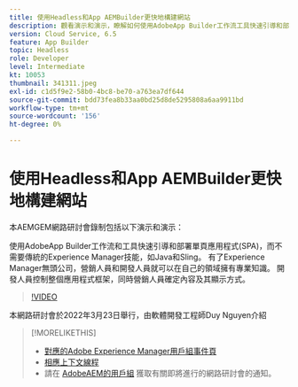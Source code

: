 ```yaml
---
title: 使用Headless和App AEMBuilder更快地構建網站
description: 觀看演示和演示，瞭解如何使用AdobeApp Builder工作流工具快速引導和部署單SPA頁應用程式()。
version: Cloud Service, 6.5
feature: App Builder
topic: Headless
role: Developer
level: Intermediate
kt: 10053
thumbnail: 341311.jpeg
exl-id: c1d5f9e2-58b0-4bc8-be70-a763ea7df644
source-git-commit: bdd73fea8b33aa0bd25d8de5295808a6aa9911bd
workflow-type: tm+mt
source-wordcount: '156'
ht-degree: 0%

---
```


# 使用Headless和App AEMBuilder更快地構建網站

本AEMGEM網路研討會錄制包括以下演示和演示：

使用AdobeApp Builder工作流和工具快速引導和部署單頁應用程式(SPA)，而不需要傳統的Experience Manager技能，如Java和Sling。 有了Experience Manager無頭公司，營銷人員和開發人員就可以在自己的領域擁有專業知識。 開發人員控制整個應用程式框架，同時營銷人員確定內容及其顯示方式。

>[!VIDEO](https://video.tv.adobe.com/v/341311/?quality=12&learn=on)

本網路研討會於2022年3月23日舉行，由軟體開發工程師Duy Nguyen介紹

>[!MORELIKETHIS]
>
>* [對應的Adobe Experience Manager用戶組事件頁](https://aem-augs.adobe.com/events/details/adobe-experience-manager-aem-learning-chapter-presents-aem-gems-build-sites-faster-with-aem-headless-and-app-builder/)
>* [相應上下文線程](https://adobe.ly/3LkSWdm)
>* 請在 [AdobeAEM的用戶組](https://aem-augs.adobe.com/) 獲取有關即將進行的網路研討會的通知。

